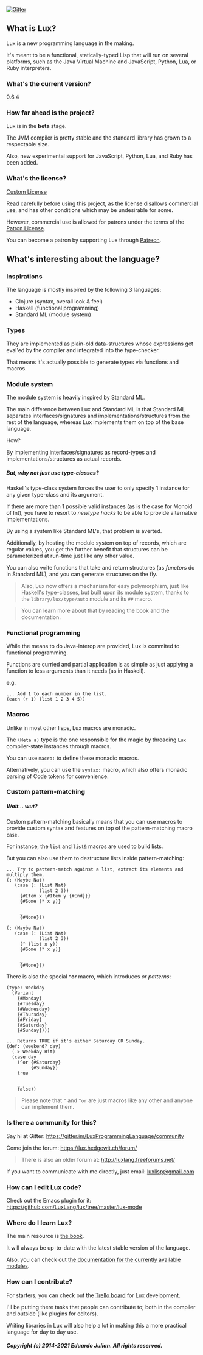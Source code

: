 [![Gitter](https://badges.gitter.im/LuxProgrammingLanguage/community.svg)](https://gitter.im/LuxProgrammingLanguage/community?utm_source=badge&utm_medium=badge&utm_campaign=pr-badge)

## What is Lux?

Lux is a new programming language in the making.

It's meant to be a functional, statically-typed Lisp that will run on several platforms, such as the Java Virtual Machine and JavaScript, Python, Lua, or Ruby interpreters.

### What's the current version?

0.6.4

### How far ahead is the project?

Lux is in the **beta** stage.

The JVM compiler is pretty stable and the standard library has grown to a respectable size.

Also, new experimental support for JavaScript, Python, Lua, and Ruby has been added.

### What's the license?

[Custom License](license.txt)

Read carefully before using this project, as the license disallows commercial use, and has other conditions which may be undesirable for some.

However, commercial use is allowed for patrons under the terms of the [Patron License](PATRON_LICENSE.md).

You can become a patron by supporting Lux through [Patreon](https://www.patreon.com/lux_programming_language).

## What's interesting about the language?

### Inspirations

The language is mostly inspired by the following 3 languages:

* Clojure (syntax, overall look & feel)
* Haskell (functional programming)
* Standard ML (module system)

### Types

They are implemented as plain-old data-structures whose expressions get eval'ed by the compiler and integrated into the type-checker.

That means it's actually possible to generate types via functions and macros.

### Module system

The module system is heavily inspired by Standard ML.

The main difference between Lux and Standard ML is that Standard ML separates interfaces/signatures and implementations/structures from the rest of the language, whereas Lux implements them on top of the base language.

How?

By implementing interfaces/signatures as record-types and implementations/structures as actual records.

##### But, why not just use type-classes?

Haskell's type-class system forces the user to only specify 1 instance for any given type-class and its argument.

If there are more than 1 possible valid instances (as is the case for Monoid of Int), you have to resort to _newtype hacks_ to be able to provide alternative implementations.

By using a system like Standard ML's, that problem is averted.

Additionally, by hosting the module system on top of records, which are regular values, you get the further benefit that structures can be parameterized at run-time just like any other value.

You can also write functions that take and return structures (as _functors_ do in Standard ML), and you can generate structures on the fly.

> Also, Lux now offers a mechanism for easy polymorphism, just like Haskell's type-classes, but built upon its module system, thanks to the `library/lux/type/auto` module and its `##` macro.

> You can learn more about that by reading the book and the documentation.

### Functional programming

While the means to do Java-interop are provided, Lux is commited to functional programming.

Functions are curried and partial application is as simple as just applying a function to less arguments than it needs (as in Haskell).

e.g.

```
... Add 1 to each number in the list.
(each (+ 1) (list 1 2 3 4 5))
```

### Macros

Unlike in most other lisps, Lux macros are monadic.

The `(Meta a)` type is the one responsible for the magic by threading `Lux` compiler-state instances through macros.

You can use `macro:` to define these monadic macros.

Alternatively, you can use the `syntax:` macro, which also offers monadic parsing of Code tokens for convenience.

### Custom pattern-matching

##### Wait... wut?

Custom pattern-matching basically means that you can use macros to provide custom syntax and features on top of the pattern-matching macro `case`.

For instance, the `list` and `list&` macros are used to build lists.

But you can also use them to destructure lists inside pattern-matching:

```
... Try to pattern-match against a list, extract its elements and multiply them.
(: (Maybe Nat)
   (case (: (List Nat)
            (list 2 3))
     {#Item x {#Item y {#End}}}
     {#Some (* x y)}

     _
     {#None}))

(: (Maybe Nat)
   (case (: (List Nat)
            (list 2 3))
     (^ (list x y))
     {#Some (* x y)}
   
     _
     {#None}))
```

There is also the special **^or** macro, which introduces *or patterns*:

```
(type: Weekday
  (Variant
    {#Monday}
    {#Tuesday}
    {#Wednesday}
    {#Thursday}
    {#Friday}
    {#Saturday}
    {#Sunday})))

... Returns TRUE if it's either Saturday OR Sunday.
(def: (weekend? day)
  (-> Weekday Bit)
  (case day
    (^or {#Saturday}
         {#Sunday})
    true

    _
    false))
```

> Please note that `^` and `^or` are just macros like any other and anyone can implement them.

### Is there a community for this?

Say hi at Gitter: https://gitter.im/LuxProgrammingLanguage/community

Come join the forum: https://lux.hedgewit.ch/forum/

> There is also an older forum at: http://luxlang.freeforums.net/

If you want to communicate with me directly, just email: luxlisp@gmail.com

### How can I edit Lux code?

Check out the Emacs plugin for it: https://github.com/LuxLang/lux/tree/master/lux-mode

### Where do I learn Lux?

The main resource is [the book](documentation/book/the_lux_programming_language/index.md).

It will always be up-to-date with the latest stable version of the language.

Also, you can check out [the documentation for the currently available modules](documentation/library/standard/jvm.md).

### How can I contribute?

For starters, you can check out the [Trello board](https://trello.com/b/VRQhvXjs/lux-jvm-compiler) for Lux development.

I'll be putting there tasks that people can contribute to; both in the compiler and outside (like plugins for editors).

Writing libraries in Lux will also help a lot in making this a more practical language for day to day use.

##### Copyright (c) 2014-2021 Eduardo Julian. All rights reserved.

